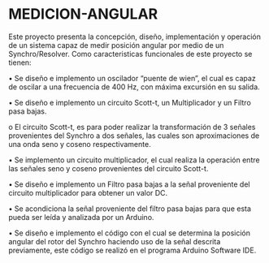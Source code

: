 # MEDICION-ANGULAR

Este proyecto presenta la concepción, diseño, implementación y operación de un sistema capaz de medir posición angular por medio de un Synchro/Resolver.
Como caracteristicas funcionales de este proyecto se tienen:

•	Se diseño e implemento un oscilador “puente de wien”, el cual es capaz de oscilar a una frecuencia de 400 Hz, con máxima excursión en su salida. 

•	Se diseño e implemento un circuito Scott-t, un Multiplicador y un Filtro pasa bajas.

  o	El circuito Scott-t, es para poder realizar la transformación de 3 señales provenientes del Synchro a dos señales, las cuales son aproximaciones de una onda seno y coseno respectivamente.

•	Se implemento un circuito multiplicador, el cual realiza la operación entre las señales seno y coseno provenientes del circuito Scott-t. 

•	Se diseño e implemento un Filtro pasa bajas a la señal proveniente del circuito multiplicador para obtener un valor DC. 

•	Se acondiciona la señal proveniente del filtro pasa bajas para que esta pueda ser leída y analizada por un Arduino. 

•	Se diseño e implemento el código con el cual se determina la posición angular del rotor del Synchro haciendo uso de la señal descrita previamente, este código se realizó en el programa Arduino Software IDE. 

